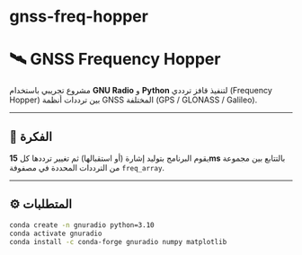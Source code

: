 # gnss-freq-hopper
# 🛰️ GNSS Frequency Hopper

مشروع تجريبي باستخدام **GNU Radio** و **Python** لتنفيذ قافز ترددي (Frequency Hopper) بين ترددات أنظمة GNSS المختلفة (GPS / GLONASS / Galileo).

---

## 🎯 الفكرة
يقوم البرنامج بتوليد إشارة (أو استقبالها) ثم تغيير ترددها كل **15ms** بالتتابع بين مجموعة من الترددات المحددة في مصفوفة `freq_array`.

---

## ⚙️ المتطلبات

```bash
conda create -n gnuradio python=3.10
conda activate gnuradio
conda install -c conda-forge gnuradio numpy matplotlib
